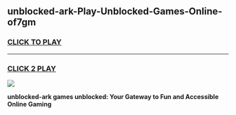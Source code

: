 
## unblocked-ark-Play-Unblocked-Games-Online-of7gm
<h3>
<a href="https://premium76.site?title=unblocked-ark&ref=25A">CLICK TO PLAY</a></h3>
<hr>

<h3>
<a href="https://premium76.site?title=unblocked-ark&ref=25A">CLICK 2 PLAY</a>
  
</h3>

<a href="https://premium76.site?title=unblocked-ark&ref=25A"><img src="https://clearcache.store/games.png"></a>


**unblocked-ark games unblocked: Your Gateway to Fun and Accessible Online Gaming**
